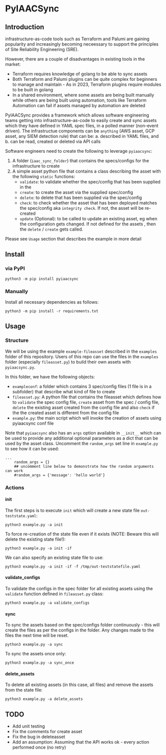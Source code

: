 # PyIAACSync

## Introduction
infrastructure-as-code tools such as Terraform and Palumi are gaining popularity and increasingly becoming neceessary to support the principles of Site Reliability Engineering (SRE). 

However, there are a couple of disadvantages in existing tools in the market:
- Terraform requires knowledge of golang to be able to sync assets
- Both Terraform and Palumi plugins can be quite complex for beginners to manage and maintain - As in 2023, Terraform plugins require modules to be built in golang
- In a shared environment, where some assets are being built manually while others are being built using automation, tools like Terraform Automation can fail if assets managed by automation are deleted

PyIAACSync provides a framework which allows software engineering teams getting into infrastructure-as-code to easily create and sync assets which they have defined in YAML spec files, in a polled manner (non-event driven). The infrastructue components can be `anything` (AWS asset, GCP asset, any SIEM detection rule) that can be:
    a. described in YAML files, and 
    b. can be read, created or deleted via API calls

Software engineers need to create the following to leverage `pyiaacsync`:
1. A folder (`iaac_sync_folder`) that contains the specs/configs for the infrastructure to create
2. A simple asset python file that contains a class describing the asset with the following `static` functions:
   - `validate`: to validate whether the spec/config that has been supplied in the 
   - `create`: to create the asset via the supplied spec/config
   - `delete`: to delete that has been supplied via the spec/config
   - `check`: to check whether the asset that has been deployed matches the spec/config aka `integrity check`. If not, the asset will be re-created
   - `update` (Optional): to be called to update an existing asset, eg when the configuration gets changed. If not defined for the assets , then the `delete` / `create` gets called.

Please see `Usage` section that describes the example in more detail

## Install

### via PyPI

```
python3 -m pip install pyiaacsync
```

### Manually
Install all necessary dependencies as follows:
```
python3 -m pip install -r requirements.txt
```

## Usage

### Structure
We will be using the example `example-fileasset` described in the `examples` folder of this repository. Users of this repo can use the files in the `examples` folder (especially `fileasset.py`) to build their own assets with `pyiaacsync.py`.

In this folder, we have the following objects:
- `exampleconf`: a folder which contains 3 spec/config files (1 file is in a subfolder) that describe what kind of file to create
- `fileasset.py`: A python file that contains the fileasset which defines how to `validate` the spec config file, `create` asset from the spec / config file, `delete` the existing asset created from the config file and also `check` if the the created asset is different from the config file
- `example.py`: the main script which will invoke the creation of assets using pyiaacsync conf file

Note that `pyiaacsync` also has an `args` option available in `__init__` which can be used to provide any additional optional 
parameters as a dict that can be used by the asset class. Uncomment the `random_args` set line in `example.py` to see how it can be used:
```
...
    random_args = {}
    ## uncomment line below to demonstrate how the random arguments can work
    #random_args = {'message': 'hello world'}
```

### Actions

#### init
The first steps is to execute `init` which will create a new state file `out-teststate.yaml`:
```
python3 example.py -a init
```

To force re-creation of the state file even if it exists (NOTE: Beware this will delete the existing state file!):
```
python3 example.py -a init -if
```

We can also specify an existing state file to use:
```
python3 example.py -a init -if -f /tmp/out-teststatefile.yaml
```

#### validate_configs

To validate the configs in the spec folder for all existing assets using the `validate` function defined in `fileasset.py` class:
```
python3 example.py -a validate_configs
```

#### sync

To sync the assets based on the spec/configs folder continuously - this will create the files as per the configs in the folder.
Any changes made to the files the next time will be reset.
```
python3 example.py -a sync
```

To sync the assets once only:
```
python3 example.py -a sync_once
```

#### delete_assets

To delete all existing assets (in this case, all files) and remove the assets from the state file:
```
python3 example.py -a delete_assets
```

## TODO
- Add unit testing
- Fix the comments for create asset
- Fix the bug in deleteasset
- Add an assumption: Assuming that the API works ok - every action performed once (no retry)
